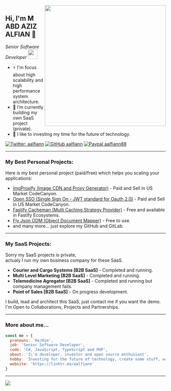 <!--
**aalfiann/aalfiann** is a ✨ _special_ ✨ repository because its `README.md` (this file) appears on your GitHub profile.

Here are some ideas to get you started:

- 🔭 I’m currently working on ...
- 🌱 I’m currently learning ...
- 👯 I’m looking to collaborate on ...
- 🤔 I’m looking for help with ...
- 💬 Ask me about ...
- 📫 How to reach me: ...
- 😄 Pronouns: ...
- ⚡ Fun fact: ...
-->
<img src="https://github-readme-stats.vercel.app/api?username=aalfiann&show_icons=true&theme=radical" align="right" width="380">
<h2> Hi, I'm M ABD AZIZ ALFIAN 👋</h2>

<p><em>Senior Software Developer <img src="https://media.giphy.com/media/WUlplcMpOCEmTGBtBW/giphy.gif" width="30"><br>
</em></p>

- ⚡ I'm focus about high scalability and high performance system architecture.
- 🔭 I’m currently building my own SaaS project (private).
- 🌱 I like to investing my time for the future of technology.


[![Twitter: aalfiann](https://img.shields.io/twitter/follow/aalfiann?style=flat-square)](https://twitter.com/aalfiann)
[![GitHub aalfiann](https://img.shields.io/github/followers/aalfiann?label=follow%20github&style=flat-square)](https://github.com/aalfiann)
[![Paypal aalfiann88](https://img.shields.io/badge/$-support-ff69b4.svg?style=flat)](https://paypal.me/aalfiann88)

---

### My Best Personal Projects:
Here is my best personal project (paid/free) which helps you scaling your applications:
- [ImgProxify (Image CDN and Proxy Generator)](https://codecanyon.net/item/imgproxify-image-cdn-and-image-proxy-generator/28833168) - Paid and Sell in US Market CodeCanyon.
- [Open SSO (Single Sign On - JWT standard for Oauth 2.0)](https://codecanyon.net/item/open-sso-single-sign-on-nodejs/44234269) - Paid and Sell in US Market CodeCanyon.
- [Fastify Cacheman (Multi Caching Strategy Provider)](https://gitlab.com/aalfiann/fastify-cacheman) - Free and available in Fastify Ecosystems.
- [Fly Json ODM (Object Document Mapper)](https://github.com/aalfiann/fly-json-odm) - Free to use.
- and many more... just explore my GitHub and GitLab.
---

### My SaaS Projects:
Sorry my SaaS projects is private,  
actualy I run my own business company for these SaaS.
- **Courier and Cargo Systems [B2B SaaS]** - Completed and running.
- **Multi Level Marketing [B2B SaaS]** - Completed and running.
- **Telemedicine Agregator [B2B SaaS]** - Completed and running but company management fails.
- **Point of Sales [B2B SaaS]** - On progress development.

I build, lead and architect this SaaS, just contact me if you want the demo.  
I'm Open to Collaborations, Projects and Partnerships. 

---

### More about me...

```js
const me = {
  pronouns: 'He/Him',
  job: 'Senior Software Developer',
  code: 'C#, JavaScript, TypeScript and PHP',
  about: 'I\'m developer, investor and open source enthusiast',
  hobby: 'Investing for the future of technology, create some stuff, writing articles and contributing to other projects',
  website: 'https://linktr.ee/aalfiann'
}
```
---

![](https://github-readme-stats.vercel.app/api/top-langs/?username=aalfiann&layout=compact)
